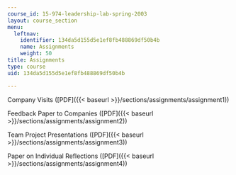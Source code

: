 ```yaml
---
course_id: 15-974-leadership-lab-spring-2003
layout: course_section
menu:
  leftnav:
    identifier: 134da5d155d5e1ef8fb488869df50b4b
    name: Assignments
    weight: 50
title: Assignments
type: course
uid: 134da5d155d5e1ef8fb488869df50b4b

---
```


Company Visits ([PDF]({{< baseurl >}}/sections/assignments/assignment1))

Feedback Paper to Companies ([PDF]({{< baseurl >}}/sections/assignments/assignment2))

Team Project Presentations ([PDF]({{< baseurl >}}/sections/assignments/assignment3))

Paper on Individual Reflections ([PDF]({{< baseurl >}}/sections/assignments/assignment4))